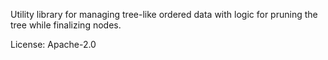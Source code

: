 Utility library for managing tree-like ordered data with logic for pruning
the tree while finalizing nodes.

License: Apache-2.0